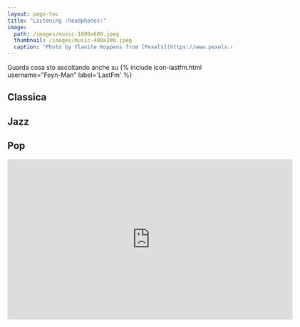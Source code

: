 ```yaml
---
layout: page-toc
title: "Listening :headphones:"
image:
  path: /images/music-1600x600.jpeg
  thumbnail: /images/music-400x200.jpeg
  caption: "Photo by Ylanite Koppens from [Pexels](https://www.pexels.com)"
---
```

Guarda cosa sto ascoltando anche su {% include icon-lastfm.html username="Feyn-Man" label='LastFm' %}

## Classica

## Jazz

## Pop

<iframe width="640" height="360" src="https://www.youtube.com/embed/o3VEaTN6mF0" frameborder="0" allow="autoplay; encrypted-media" allowfullscreen></iframe>
